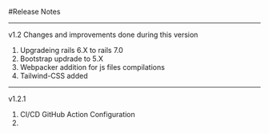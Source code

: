 #Release Notes
______________________________________________________
v1.2
Changes and improvements done during this version
1) Upgradeing rails 6.X to rails 7.0
2) Bootstrap updrade to 5.X
3) Webpacker addition for js files compilations
4) Tailwind-CSS added
_______________________________________________________

v1.2.1
1) CI/CD GitHub Action Configuration
2)

